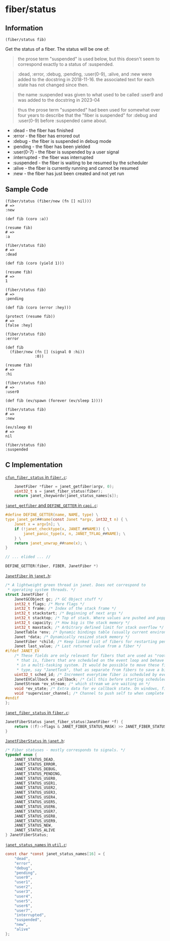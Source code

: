 # fiber/status

## Information

`(fiber/status fib)`

Get the status of a fiber. The status will be one of:

> the prose term "suspended" is used below, but this doesn't seem to
> correspond exactly to a status of :suspended.

> :dead, :error, :debug, :pending, :user(0-9), :alive, and :new were
> added to the docstring in 2018-11-16.  the associated text for each
> state has not changed since then.

> the name :suspended was given to what used to be called :user9
> and was added to the docstring in 2023-04

> thus the prose term "suspended" had been used for somewhat over four
> years to describe that the "fiber is suspended" for :debug and
> :user(0-9) before :suspended came about.

* :dead - the fiber has finished
* :error - the fiber has errored out
* :debug - the fiber is suspended in debug mode
* :pending - the fiber has been yielded
* :user(0-7) - the fiber is suspended by a user signal
* :interrupted - the fiber was interrupted
* :suspended - the fiber is waiting to be resumed by the scheduler
* :alive - the fiber is currently running and cannot be resumed
* :new - the fiber has just been created and not yet run

## Sample Code

```janet
(fiber/status (fiber/new (fn [] nil)))
# =>
:new
```

```janet
(def fib (coro :a))

(resume fib)
# =>
:a

(fiber/status fib)
# =>
:dead
```

```janet
(def fib (coro (yield 1)))

(resume fib)
# =>
1

(fiber/status fib)
# =>
:pending
```

```janet
(def fib (coro (error :hey)))

(protect (resume fib))
# =>
[false :hey]

(fiber/status fib)
:error
```

```janet
(def fib
  (fiber/new (fn [] (signal 0 :hi))
             :0))

(resume fib)
# =>
:hi

(fiber/status fib)
# =>
:user0
```

```janet
(def fib (ev/spawn (forever (ev/sleep 1))))

(fiber/status fib)
# =>
:new

(ev/sleep 0)
# =>
nil

(fiber/status fib)
:suspended
```

## C Implementation

[`cfun_fiber_status` in `fiber.c`](https://github.com/janet-lang/janet/blob/23b0fe9f8e9bcc391fe94b18db379c73f1e2c8a2/src/core/fiber.c#L598-L600):

```c
    JanetFiber *fiber = janet_getfiber(argv, 0);
    uint32_t s = janet_fiber_status(fiber);
    return janet_ckeywordv(janet_status_names[s]);
```

[`janet_getfiber` and `DEFINE_GETTER` in `capi.c`](https://github.com/janet-lang/janet/blob/23b0fe9f8e9bcc391fe94b18db379c73f1e2c8a2/src/core/capi.c#L117-L124):

```c
#define DEFINE_GETTER(name, NAME, type) \
type janet_get##name(const Janet *argv, int32_t n) { \
    Janet x = argv[n]; \
    if (!janet_checktype(x, JANET_##NAME)) { \
        janet_panic_type(x, n, JANET_TFLAG_##NAME); \
    } \
    return janet_unwrap_##name(x); \
}

// ... elided ... //

DEFINE_GETTER(fiber, FIBER, JanetFiber *)
```

[`JanetFiber` in `janet.h`](https://github.com/janet-lang/janet/blob/23b0fe9f8e9bcc391fe94b18db379c73f1e2c8a2/src/include/janet.h#L919-L944):

```c
/* A lightweight green thread in janet. Does not correspond to
 * operating system threads. */
struct JanetFiber {
    JanetGCObject gc; /* GC Object stuff */
    int32_t flags; /* More flags */
    int32_t frame; /* Index of the stack frame */
    int32_t stackstart; /* Beginning of next args */
    int32_t stacktop; /* Top of stack. Where values are pushed and popped from. */
    int32_t capacity; /* How big is the stack memory */
    int32_t maxstack; /* Arbitrary defined limit for stack overflow */
    JanetTable *env; /* Dynamic bindings table (usually current environment). */
    Janet *data; /* Dynamically resized stack memory */
    JanetFiber *child; /* Keep linked list of fibers for restarting pending fibers */
    Janet last_value; /* Last returned value from a fiber */
#ifdef JANET_EV
    /* These fields are only relevant for fibers that are used as "root fibers" -
     * that is, fibers that are scheduled on the event loop and behave much like threads
     * in a multi-tasking system. It would be possible to move these fields to a new
     * type, say "JanetTask", that as separate from fibers to save a bit of space. */
    uint32_t sched_id; /* Increment everytime fiber is scheduled by event loop */
    JanetEVCallback ev_callback; /* Call this before starting scheduled fibers */
    JanetStream *ev_stream; /* which stream we are waiting on */
    void *ev_state; /* Extra data for ev callback state. On windows, first element must be OVERLAPPED. */
    void *supervisor_channel; /* Channel to push self to when complete */
#endif
};
```

[`janet_fiber_status` in `fiber.c`](https://github.com/janet-lang/janet/blob/23b0fe9f8e9bcc391fe94b18db379c73f1e2c8a2/src/core/fiber.c#L442-L444):

```c
JanetFiberStatus janet_fiber_status(JanetFiber *f) {
    return ((f)->flags & JANET_FIBER_STATUS_MASK) >> JANET_FIBER_STATUS_OFFSET;
}
```

[`JanetFiberStatus` in `janet.h`](https://github.com/janet-lang/janet/blob/23b0fe9f8e9bcc391fe94b18db379c73f1e2c8a2/src/include/janet.h#L419-L437):

```c
/* Fiber statuses - mostly corresponds to signals. */
typedef enum {
    JANET_STATUS_DEAD,
    JANET_STATUS_ERROR,
    JANET_STATUS_DEBUG,
    JANET_STATUS_PENDING,
    JANET_STATUS_USER0,
    JANET_STATUS_USER1,
    JANET_STATUS_USER2,
    JANET_STATUS_USER3,
    JANET_STATUS_USER4,
    JANET_STATUS_USER5,
    JANET_STATUS_USER6,
    JANET_STATUS_USER7,
    JANET_STATUS_USER8,
    JANET_STATUS_USER9,
    JANET_STATUS_NEW,
    JANET_STATUS_ALIVE
} JanetFiberStatus;
```

[`janet_status_names` in `util.c`](https://github.com/janet-lang/janet/blob/23b0fe9f8e9bcc391fe94b18db379c73f1e2c8a2/src/core/util.c#L99-L116):

```c
const char *const janet_status_names[16] = {
    "dead",
    "error",
    "debug",
    "pending",
    "user0",
    "user1",
    "user2",
    "user3",
    "user4",
    "user5",
    "user6",
    "user7",
    "interrupted",
    "suspended",
    "new",
    "alive"
};
```
